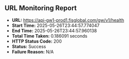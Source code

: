 ## URL Monitoring Report

- **URL:** https://api-gw1-prod1.fisglobal.com/gw/v1/health
- **Start Time:** 2025-05-26T23:44:57.774047
- **End Time:** 2025-05-26T23:44:57.960138
- **Total Time Taken:** 0.186091 seconds
- **HTTP Status Code:** 200
- **Status:** Success
- **Failure Reason:** N/A
